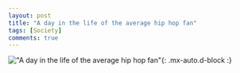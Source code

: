 ```yaml
---
layout: post
title: "A day in the life of the average hip hop fan"
tags: [Society]
comments: true
---
```



!["A day in the life of the average hip hop fan"](/comics/20.png){: .mx-auto.d-block :}